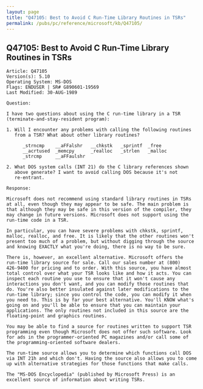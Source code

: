 ```yaml
---
layout: page
title: "Q47105: Best to Avoid C Run-Time Library Routines in TSRs"
permalink: /pubs/pc/reference/microsoft/kb/Q47105/
---
```


## Q47105: Best to Avoid C Run-Time Library Routines in TSRs

	Article: Q47105
	Version(s): 5.10
	Operating System: MS-DOS
	Flags: ENDUSER | SR# G890601-19569
	Last Modified: 30-AUG-1989
	
	Question:
	
	I have two questions about using the C run-time library in a TSR
	(terminate-and-stay-resident program):
	
	1. Will I encounter any problems with calling the following routines
	   from a TSR? What about other library routines?
	
	      _strncmp    __aFFalshr   __chkstk   _sprintf  _free
	      __acrtused  _memcpy      _realloc   _strlen   _malloc
	      _strcmp     __aFFaulshr
	
	2. What DOS system calls (INT 21) do the C library references shown
	   above generate? I want to avoid calling DOS because it's not
	   re-entrant.
	
	Response:
	
	Microsoft does not recommend using standard library routines in TSRs
	at all, even though they may appear to be safe. The main problem is
	that although they may be safe in this version of the compiler, they
	may change in future versions. Microsoft does not support using the
	run-time code in a TSR.
	
	In particular, you can have severe problems with chkstk, sprintf,
	malloc, realloc, and free. It is likely that the other routines won't
	present too much of a problem, but without digging through the source
	and knowing EXACTLY what you're doing, there is no way to be sure.
	
	There is, however, an excellent alternative. Microsoft offers the
	run-time library source for sale. Call our sales number at (800)
	426-9400 for pricing and to order. With this source, you have almost
	total control over what your TSR looks like and how it acts. You can
	inspect each routine you use to ensure that it won't cause any
	interactions you don't want, and you can modify those routines that
	do. You're also better insulated against later modifications to the
	run-time library; since you control the code, you can modify it when
	you need to. This is by far your best alternative. You'll KNOW what's
	going on and you'll be able to ensure that you can maintain your
	applications. The only routines not included in this source are the
	floating-point and graphics routines.
	
	You may be able to find a source for routines written to support TSR
	programming even though Microsoft does not offer such software. Look
	for ads in the programmer-oriented PC magazines and/or call some of
	the programming-oriented software dealers.
	
	The run-time source allows you to determine which functions call DOS
	via INT 21h and which don't. Having the source also allows you to come
	up with alternative strategies for those functions that make calls.
	
	The "MS-DOS Encyclopedia" (published by Microsoft Press) is an
	excellent source of information about writing TSRs.

